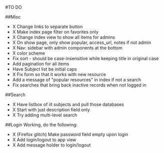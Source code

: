 #TO DO

##Misc
* X Change links to separate button
* X Make index page filter on favorites only
* X Change index view to show all items for admins
* X On show page, only show popular, access_url, notes if not admin
* X Nav: sidebar with admin components at the bottom
* X color scheme
* Fix sort - should be case-insensitive while keeping title in original case
* Add pagination for all items
* Have Subject list be initial caps
* X Fix form so that it works with new resource
* Add a message of "popular resources" in index if not a search
* Fix searches that bring back inactive records when not logged in


##Search
* X Have listbox of iit subjects and pull those databases
* X Start with just description field only
* X Try adding multi-level search

##Login
Working, do the following:
* X (Firefox glitch) Make password field empty upon login
* X Add login/logout to app view
* X Add message holder to login/logout



